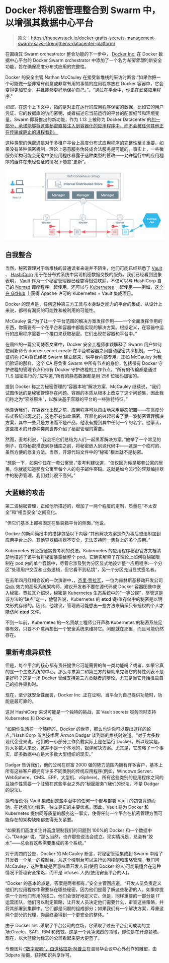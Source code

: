 # Docker 将机密管理整合到 Swarm 中，以增强其数据中心平台

> 原文：<https://thenewstack.io/docker-grafts-secrets-management-swarm-says-strengthens-datacenter-platform/>

在围绕其 Swarm orchestrator 整合功能的下一步中， [Docker Inc.](http://www.docker.io) 在 Docker 数据中心平台的 Docker Swarm orchestrator 中添加了一个名为*秘密管理*的新安全功能，旨在确保高度分布式应用的完整性。

Docker 的安全主管 Nathan McCauley 在接受新堆栈的采访时断言:“如果你把一个可能做一些非常有创意或非常有用的事情的应用程序放在 Docker 容器中，它会变得更加安全，并且能够更好地保护自己。”。"通过在平台中，你正在武装应用程序."

*机密*，在这个上下文中，指的是对正在运行的应用程序保密的数据，比如它的用户凭证、它的数据库的访问密钥，或者描述它当前运行的平台的配置细节和环境变量。Swarm 即将推出的新功能，作为 1.13 上被称为 Docker Datacenter 的[的一部分，承诺能够将这些秘密直接注入到容器化的应用程序中，而不会被任何其他正在传输或静止的进程看到。](https://blog.docker.com/2017/02/docker-datacenter-1-13/)

这种类型的保密通信对于多租户平台上高度分布式应用程序的完整性至关重要。如果没有某种保密机制，理论上恶意服务伪装成合法服务是可能的。事实上，一些微服务架构可能会无意中使应用程序暴露于这种类型的篡改——允许运行中的应用程序的组件在未经验证的情况下随意“更新”。

[![](img/476c2c6dcb349a692b5a21d9f885f185.png)](https://blog.docker.com/2017/02/docker-secrets-management/)

## 自我整合

当然，秘密管理对于新堆栈的普通读者来说并不陌生，他们可能已经熟悉了 [Vault](https://thenewstack.io/using-vault-to-manage-your-apps-secrets/) 、 [HashiCorp](https://www.hashicorp.com/) 用于在分布式系统中实现机密数据交换的服务。我们已经看到迹象表明， [Vault](https://www.hashicorp.com/vault.html) 作为一个秘密管理器已经变得很受欢迎，不仅可以与 HashiCorp 自己的 [Nomad](https://www.hashicorp.com/nomad.html) 调度程序一起使用，还可以与 [Kubernetes](/category/kubernetes/) 一起使用——例如，[这个在 GitHub](https://github.com/Boostport/kubernetes-vault) 上获得 Apache 许可的 Kubernetes + Vault 集成项目。

Docker 的观点是，任何这种第三方工具与本身缺乏能力的平台的集成，从设计上来说，都带有漏洞的可能性和被利用的可能性。

McCauley 说:“为了让一个平台范围的解决方案发挥作用——一个全面发挥作用的东西，你需要有一个在平台和容器中都能实现的解决方案。根据定义，在容器中运行的应用程序需要一个接口来获取秘密。它们出现在容器和平台中。”

在周四的一篇公司博客文章中，Docker 安全工程师李颖解释了 Swarm 用户如何使用新命令 docker secret create 在平台和容器之间启动秘密共享机制。一个[认证机构](http://searchsecurity.techtarget.com/definition/certificate-authority) (CA)将已经被 Swarm 建立起来，供平台内部专用。正如 McCauley 为我们验证的那样，这个 CA 将负责 Swarm 中所有节点的身份，包括带有 Docker 守护进程的管理节点和带有 Docker 守护进程的工作节点。“所有的传输都是通过 TLS 加密进行的,”应写道,“所有的静态数据都是用 256 位密码加密的。

提到 Docker 称之为秘密管理的“容器本地”解决方案，McCauley 继续说，“我们试图传达的是秘密管理存在问题。容器的本质从根本上改变了这个问题集，因此我们称之为“容器原生”，以解决基于容器的平台的一些独特特征。”

他告诉我们，在容器化出现之前，应用程序可以自由地采用静态配置——在高度分布式系统出现之前，这也不必如此保密。容器化的兴起带来了第一波秘密管理解决方案，其中一些只是方法而不是产品，他没有提到其中任何一个的名字。他承认，这些技术的开源种类向世界介绍了秘密管理的需要。

然而，麦考利说，“我会把它们总结为人们一起黑客解决方案。”他举了一个常见的例子，在将秘密推送到存储库之前，将秘密嵌入到源代码中——这是一个临时的、虽然方便的修复方法。当然，开源代码文件中的“秘密”根本就不是秘密。

“想象一下，如果你住在一套公寓里，”麦考利建议道，“仅仅因为你是那套公寓的居民，你就能知道那套公寓里每个人的电子邮件密码。这就是如今流行的容器编排器中的秘密管理，我们对此很不高兴。”

## 大蓝鲸的攻击

第二波秘密管理，正如他所描述的，增加了一两个程度的定制，质量在“不太安全”和“相当安全”之间变化。

“但它们基本上都被固定在集装箱平台的侧面，”他说。

Docker 的新闻简报中的措辞包括以下内容:“其他解决方案是作为事后想法附加到应用平台上的。其他容器编排器不安全，无法支持同一集群上的多个应用。”

Kubernetes 有证据证实麦考利的说法。Kubernetes 的应用程序秘密官方文档清楚地描述了该平台将秘密暴露给整个 pod。它确实解释了在理论上如何将秘密限制在 pod 内的单个容器中，尽管它涉及到为分区显式地设计整个应用程序:一个分区“处理用户交互和业务逻辑，但它看不到私钥”，另一个分区充当显式签名者。

在去年四月红帽会议的一次演讲中，，[杰里·贾拉瓦](https://twitter.com/w_i)，一位为赫林斯基移动开发公司 [Qvik](https://qvik.com/) 效力的高级系统架构师，建议开发者不要在源代码或 Docker 容器图像中嵌入秘密。贾拉瓦介绍说，秘密是 Kubernetes 生态系统中的“一等公民”，尽管这是该方法的“缺点”之一，他警告说，Kubernetes 的 **etcd** 键/值存储中的秘密是以明文形式存储的。因此，他建议，管理员可能想出一些方法来确保只有授权的个人才能访问 [**etcd**](https://github.com/coreos/etcd) 文件。

不到一年前，Kubernetes 的一名贡献工程师公开声称 Kubernetes 的秘密系统足够有效，只要不介意再想出一个安全系统来维持它。问题就在那里，而且可能仍然存在。

## 重新考虑异质性

但是，每个平台的核心都有责任提供它可能需要的每一类功能吗？或者，如果它真的是一个生态系统的中心，那么寻求第二和第三方的帮助来完善它的特性列表不是更好吗？这是一场 Docker 曾经支持第三方贡献者的辩论，尤其是当它开始推进自己的插件架构时。

现在，至少就安全性而言，Docker Inc .正在证明，当平台为自己提供功能时，功能是最可靠的。

这对 HashiCorp 来说可能是一个独特的挑战，其 Vault secrets 服务同时支持 Kubernetes 和 Docker。

“如果你生活在一个纯粹的、Docker 的世界，那么也许你可以提出这样的论点，”HashiCorp 首席技术官 Armon Dadgar 谈到新的堆栈时说道。“对于大多数现代企业来说，他们的一小部分工作负载实际上是在运行 Docker。所以现实是，对大多数人来说，这并不是一个本地的，银弹解决方案。尤其是，它忽略了一个事实，即多数据中心是大多数大型组织的现实。”

Dadgar 告诉我们，他的公司在财富 2000 强的势力范围内拥有许多客户，基本上所有这些客户都拥有许多不同类别的传统应用程序(例如，Windows Server、WebSphere、CMS、ERP、大型机、vSphere)。所有这些类别的应用程序之间的互操作性需要一个驻留在这些平台之外的“秘密服务”(我们的说法，不是 Dadgar 的说法)。

换句话说:将 Vault 集成到这些平台中的任何一个都与部署 Vault 的初衷背道而驰。在达德加尔看来，独立是它的主要优点。因此，Vault 将为 Docker 和 Kubernetes 提供同等质量的服务这一事实，使得任何一个平台在机密管理方面可能存在的架构缺陷都变得无关紧要。

“如果我们高度关注并高度限制我们的问题到 100%的 Docker 和一个数据中心，”Dadgar 说，“那么当然，也许那些说法会成立。现实情况是，总会有“胶水”——总会有这些需要集成的多个系统。”

对于周四的公告，Docker 的 McCauley 断言，将秘密管理集成到 Swarm 中给了开发者一个单一的控制台，从这个控制台可以进行访问控制和策略管理。我们问 McCauley，这种集成是否意味着开发人员(使用 Docker 的人)可能最适合在这种情况下管理安全策略，而不是 infosec 人员(使用安全平台的人)。

“Docker 的基本论点是，答案是两者都有，”安全主管回应道。“开发人员负责定义他们的应用程序中需要存在哪些秘密，因为他们是最了解这些秘密的人。如果你提供一个对他们有用的接口，他们会很好地定义它。但是，同样重要的一部分是 IT 运营团队，他们可以制定策略，让开发人员决定他们需要什么，审查这些策略，并将其部署到集群中。它们都是问题的组成部分；如果我们有一个解决方案，尊重这两个部分的代理，你最终会得到一个更安全的整体。"

由于 Docker Inc .采取了平台公司的立场，它采取了过去平台公司成功的立场:Oracle、SAP、IBM 和微软。这是一个竞争激烈的领域，即使是在开源领域。现在，以大蓝鲸为标志的公司看起来更大更蓝了。

专题图片:[“数字虎鲸”，由道格拉斯·柯普兰](http://www.stockpholio.net/view/image/id/4758721071)在温哥华会议中心外创作的雕塑，由 3dpete 拍摄，获得知识共享许可。

<svg xmlns:xlink="http://www.w3.org/1999/xlink" viewBox="0 0 68 31" version="1.1"><title>Group</title> <desc>Created with Sketch.</desc></svg>